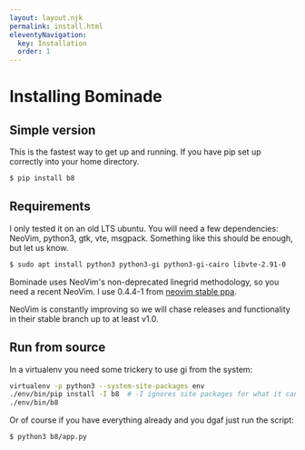 ```yaml
---
layout: layout.njk
permalink: install.html
eleventyNavigation:
  key: Installation
  order: 1
---
```


# Installing Bominade

## Simple version

This is the fastest way to get up and running. If you have pip set up correctly
into your home directory.

```bash
$ pip install b8
```

## Requirements

I only tested it on an old LTS ubuntu. You will need a few dependencies: NeoVim,
python3, gtk, vte, msgpack. Something like this should be enough, but let us
know.

```bash
$ sudo apt install python3 python3-gi python3-gi-cairo libvte-2.91-0
```

Bominade uses NeoVim's non-deprecated linegrid methodology, so you need a
recent NeoVim. I use 0.4.4-1 from
[neovim stable ppa](https://launchpad.net/~neovim-ppa/+archive/ubuntu/stable).

NeoVim is constantly improving so we will chase releases and functionality in
their stable branch up to at least v1.0.

## Run from source

In a virtualenv you need some trickery to use gi from the system:

```bash
virtualenv -p python3 --system-site-packages env
./env/bin/pip install -I b8  # -I ignores site packages for what it can
./env/bin/b8
```

Or of course if you have everything already and you dgaf just run the script:

```bash
$ python3 b8/app.py
```
